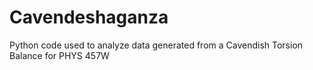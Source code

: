 # Cavendeshaganza
Python code used to analyze data generated from a Cavendish Torsion Balance for PHYS 457W
